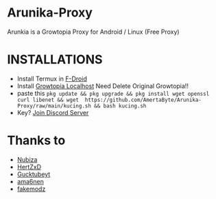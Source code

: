 # Arunika-Proxy 
Arunkia is a Growtopia Proxy for Android / Linux (Free Proxy)

# INSTALLATIONS 
* Install Termux in [F-Droid](https://f-droid.org/packages/com.termux/) 
* Install [Growtopia Localhost](https://www.mediafire.com/file/ux2nkuv7wp1radu/growtopia_4.29_local.apk/file) Need Delete Original Growtopia!!
* paste this `pkg update && pkg upgrade && pkg install wget openssl curl libenet && wget  https://github.com/AmertaByte/Arunika-Proxy/raw/main/kucing.sh && bash kucing.sh`
* Key? [Join Discord Server](https://discord.gg/hC7HPpHTRT)

# Thanks to
* [Nubiza](https://github.com/nubiza)
* [HertZxD](https://github.com/HertZxD)
* [Gucktubeyt](https://github.com/gucktubeyt)
* [ama6nen](https://github.com/ama6nen)
* [fakemodz](https://github.com/fakemodz)
